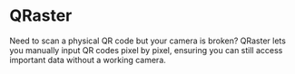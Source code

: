 # QRaster
Need to scan a physical QR code but your camera is broken? QRaster lets you manually input QR codes pixel by pixel, ensuring you can still access important data without a working camera.

